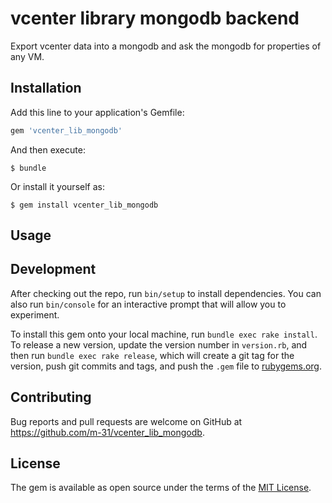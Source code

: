 # vcenter library mongodb backend

Export vcenter data into a mongodb and ask the mongodb for properties
of any VM.


## Installation

Add this line to your application's Gemfile:

```ruby
gem 'vcenter_lib_mongodb'
```

And then execute:

    $ bundle

Or install it yourself as:

    $ gem install vcenter_lib_mongodb


## Usage

## Development

After checking out the repo, run `bin/setup` to install dependencies. You can also run `bin/console` for an interactive prompt that will allow you to experiment.

To install this gem onto your local machine, run `bundle exec rake install`. To release a new version, update the version number in `version.rb`, and then run `bundle exec rake release`, which will create a git tag for the version, push git commits and tags, and push the `.gem` file to [rubygems.org](https://rubygems.org).

## Contributing

Bug reports and pull requests are welcome on GitHub at https://github.com/m-31/vcenter_lib_mongodb.


## License

The gem is available as open source under the terms of the [MIT License](http://opensource.org/licenses/MIT).
